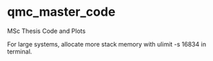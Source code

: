# qmc_master_code
MSc Thesis Code and Plots

For large systems, allocate more stack memory with ulimit -s 16834 in terminal.
